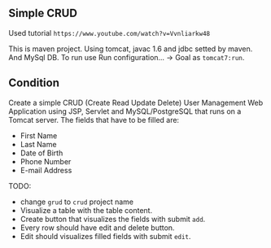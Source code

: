 ## Simple CRUD
Used tutorial `https://www.youtube.com/watch?v=Vvnliarkw48`

This is maven project.
Using tomcat, javac 1.6 and jdbc setted by maven. And MySql DB.
To run use Run configuration... -> Goal as `tomcat7:run`.

## Condition
Create a simple CRUD (Create Read Update Delete) User Management 
Web Application using JSP, Servlet and MySQL/PostgreSQL that 
runs on a Tomcat server.
The fields that have to be filled are:
* First Name
* Last Name
* Date of Birth
* Phone Number
* E-mail Address


TODO:
* change `grud` to `crud` project name
* Visualize a table with the table content.
* Create button that visualizes the fields with submit `add`.
* Every row should have edit and delete button.
* Edit should visualizes filled fields with submit `edit`.


